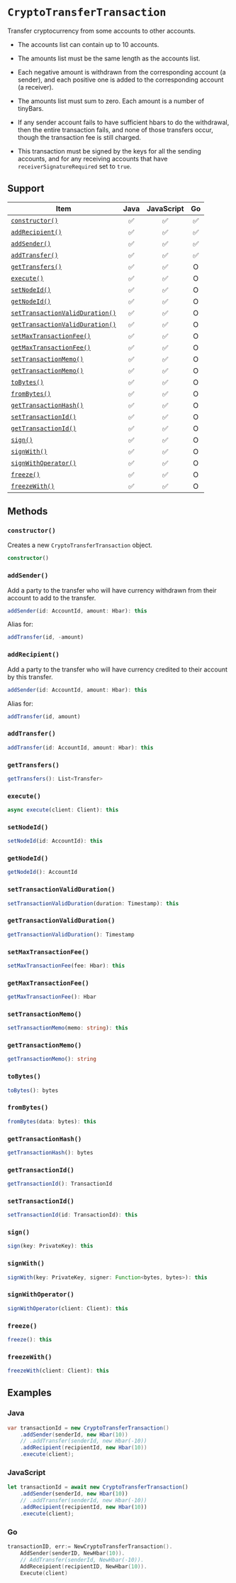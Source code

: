 # `CryptoTransferTransaction`

Transfer cryptocurrency from some accounts to other accounts.

* The accounts list can contain up to 10 accounts.

* The amounts list must be the same length as the accounts list.

* Each negative amount is withdrawn from the corresponding account (a sender),
    and each positive one is added to the corresponding account (a receiver).

* The amounts list must sum to zero. Each amount is a number of tinyBars.

* If any sender account fails to have sufficient hbars to do the withdrawal,
    then the entire transaction fails, and none of those transfers occur,
    though the transaction fee is still charged.

* This transaction must be signed by the keys for all the
    sending accounts, and for any receiving accounts that
    have `receiverSignatureRequired` set to `true`.

## Support

| Item | Java | JavaScript | Go
| - |:-: |:-: |:-: |
| [`constructor()`](#constructor) | ✅ | ✅ | ✅
| [`addRecipient()`](#addrecipient) | ✅ | ✅ | ✅
| [`addSender()`](#addsender) | ✅ | ✅ | ✅
| [`addTransfer()`](#addtransfer) | ✅ | ✅ | ✅
| [`getTransfers()`](#gettransfers) | ✅ | ✅ | O
| [`execute()`](#execute) | ✅ | ✅ | O
| [`setNodeId()`](#setnodeid) | ✅ | ✅ | O
| [`getNodeId()`](#getnodeid) | ✅ | ✅ | O
| [`setTransactionValidDuration()`](#settransactionvalidduration) | ✅ | ✅ | O
| [`getTransactionValidDuration()`](#gettransactionvalidduration) | ✅ | ✅ | O
| [`setMaxTransactionFee()`](#setmaxtransactionfee) | ✅ | ✅ | O
| [`getMaxTransactionFee()`](#getmaxtransactionfee) | ✅ | ✅ | O
| [`setTransactionMemo()`](#settransactionmemo) | ✅ | ✅ | O
| [`getTransactionMemo()`](#gettransactionmemo) | ✅ | ✅ | O
| [`toBytes()`](#tobytes) | ✅ | ✅ | O
| [`fromBytes()`](#frombytes) | ✅ | ✅ | O
| [`getTransactionHash()`](#gettransactionhash) | ✅ | ✅ | O
| [`setTransactionId()`](#settransactionid) | ✅ | ✅ | O
| [`getTransactionId()`](#gettransactionid) | ✅ | ✅ | O
| [`sign()`](#sign) | ✅ | ✅ | O
| [`signWith()`](#signwith) | ✅ | ✅ | O
| [`signWithOperator()`](#signwithoperator) | ✅ | ✅ | O
| [`freeze()`](#freeze) | ✅ |  ✅ | O
| [`freezeWith()`](#freezewith) | ✅ | ✅ | O

## Methods

### `constructor()`

Creates a new `CryptoTransferTransaction` object.

```typescript
constructor()
```

### `addSender()`

Add a party to the transfer who will have currency withdrawn from their account
to add to the transfer.

```typescript
addSender(id: AccountId, amount: Hbar): this
```

Alias for:

```typescript
addTransfer(id, -amount)
```

### `addRecipient()`

Add a party to the transfer who will have currency credited to their account
by this transfer.

```typescript
addSender(id: AccountId, amount: Hbar): this
```

Alias for:

```typescript
addTransfer(id, amount)
```

### `addTransfer()`

```typescript
addTransfer(id: AccountId, amount: Hbar): this
```

### `getTransfers()`

```typescript
getTransfers(): List<Transfer>
```

### `execute()`

```typescript
async execute(client: Client): this
```

### `setNodeId()`

```typescript
setNodeId(id: AccountId): this
```

### `getNodeId()`

```typescript
getNodeId(): AccountId
```

### `setTransactionValidDuration()`

```typescript
setTransactionValidDuration(duration: Timestamp): this
```

### `getTransactionValidDuration()`

```typescript
getTransactionValidDuration(): Timestamp
```

### `setMaxTransactionFee()`

```typescript
setMaxTransactionFee(fee: Hbar): this
```

### `getMaxTransactionFee()`

```typescript
getMaxTransactionFee(): Hbar
```

### `setTransactionMemo()`

```typescript
setTransactionMemo(memo: string): this
```

### `getTransactionMemo()`

```typescript
getTransactionMemo(): string
```

### `toBytes()`

```typescript
toBytes(): bytes
```

### `fromBytes()`

```typescript
fromBytes(data: bytes): this
```

### `getTransactionHash()`

```typescript
getTransactionHash(): bytes
```

### `getTransactionId()`

```typescript
getTransactionId(): TransactionId
```

### `setTransactionId()`

```typescript
setTransactionId(id: TransactionId): this
```

### `sign()`

```typescript
sign(key: PrivateKey): this
```

### `signWith()`

```typescript
signWith(key: PrivateKey, signer: Function<bytes, bytes>): this
```

### `signWithOperator()`

```typescript
signWithOperator(client: Client): this
```

### `freeze()`

```typescript
freeze(): this
```

### `freezeWith()`

```typescript
freezeWith(client: Client): this
```

## Examples

### Java

```java
var transactionId = new CryptoTransferTransaction()
    .addSender(senderId, new Hbar(10))
    // .addTransfer(senderId, new Hbar(-10))
    .addRecipient(recipientId, new Hbar(10))
    .execute(client);
```

### JavaScript

```javascript
let transactionId = await new CryptoTransferTransaction()
    .addSender(senderId, new Hbar(10))
    // .addTransfer(senderId, new Hbar(-10))
    .addRecipient(recipientId, new Hbar(10))
    .execute(client);
```

### Go

```go
transactionID, err:= NewCryptoTransferTransaction().
    AddSender(senderID, NewHbar(10)).
    // AddTransfer(senderId, NewHbar(-10)).
    AddReceipient(recipientID, NewHbar(10)).
    Execute(client)
```